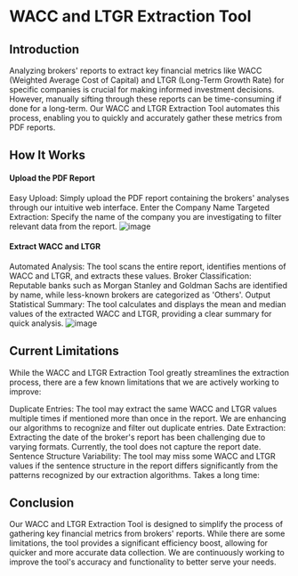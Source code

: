 # WACC and LTGR Extraction Tool
## Introduction
Analyzing brokers' reports to extract key financial metrics like WACC (Weighted Average Cost of Capital) and LTGR (Long-Term Growth Rate) for specific companies is crucial for making informed investment decisions. However, manually sifting through these reports can be time-consuming if done for a long-term. Our WACC and LTGR Extraction Tool automates this process, enabling you to quickly and accurately gather these metrics from PDF reports.

## How It Works
#### Upload the PDF Report
Easy Upload: Simply upload the PDF report containing the brokers' analyses through our intuitive web interface.
Enter the Company Name
Targeted Extraction: Specify the name of the company you are investigating to filter relevant data from the report.
![image](https://github.com/user-attachments/assets/6d9e6828-4416-4cd3-8e8d-65cfce037f49)

#### Extract WACC and LTGR
Automated Analysis: The tool scans the entire report, identifies mentions of WACC and LTGR, and extracts these values.
Broker Classification: Reputable banks such as Morgan Stanley and Goldman Sachs are identified by name, while less-known brokers are categorized as 'Others'.
Output
Statistical Summary: The tool calculates and displays the mean and median values of the extracted WACC and LTGR, providing a clear summary for quick analysis.
![image](https://github.com/user-attachments/assets/96b6a7be-3e13-43d5-9002-4111f1c525b3)

## Current Limitations
While the WACC and LTGR Extraction Tool greatly streamlines the extraction process, there are a few known limitations that we are actively working to improve:

Duplicate Entries: The tool may extract the same WACC and LTGR values multiple times if mentioned more than once in the report. We are enhancing our algorithms to recognize and filter out duplicate entries.
Date Extraction: Extracting the date of the broker's report has been challenging due to varying formats. Currently, the tool does not capture the report date.
Sentence Structure Variability: The tool may miss some WACC and LTGR values if the sentence structure in the report differs significantly from the patterns recognized by our extraction algorithms.
Takes a long time: 

## Conclusion
Our WACC and LTGR Extraction Tool is designed to simplify the process of gathering key financial metrics from brokers' reports. While there are some limitations, the tool provides a significant efficiency boost, allowing for quicker and more accurate data collection. We are continuously working to improve the tool's accuracy and functionality to better serve your needs.
